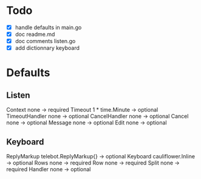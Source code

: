 # Todo

- [x] handle defaults in main.go
- [x] doc readme.md
- [x] doc comments listen.go
- [x] add dictionnary keyboard

# Defaults

## Listen

Context none -> required
Timeout 1 * time.Minute -> optional
TimeoutHandler none -> optional
CancelHandler none -> optional
Cancel none -> optional
Message none -> optional
Edit none -> optional

## Keyboard

ReplyMarkup telebot.ReplyMarkup{} -> optional
Keyboard cauliflower.Inline -> optional
Rows none -> required
Row none -> required
Split none -> required
Handler none -> optional